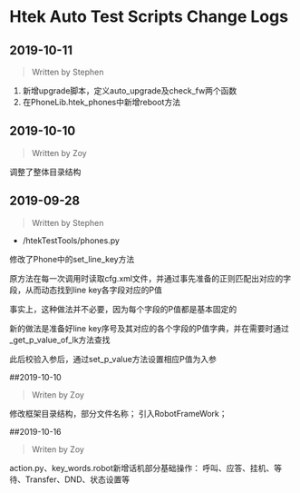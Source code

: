 # Htek Auto Test Scripts Change Logs

## 2019-10-11

> Written by Stephen

1. 新增upgrade脚本，定义auto_upgrade及check_fw两个函数
2. 在PhoneLib.htek_phones中新增reboot方法

## 2019-10-10

> Written by Zoy

调整了整体目录结构

## 2019-09-28

> Written by Stephen

* /htekTestTools/phones.py

修改了Phone中的set_line_key方法

原方法在每一次调用时读取cfg.xml文件，并通过事先准备的正则匹配出对应的字段，从而动态找到line key各字段对应的P值

事实上，这种做法并不必要，因为每个字段的P值都是基本固定的

新的做法是准备好line key序号及其对应的各个字段的P值字典，并在需要时通过_get_p_value_of_lk方法查找

此后校验入参后，通过set_p_value方法设置相应P值为入参

##2019-10-10

>Writen by Zoy

修改框架目录结构，部分文件名称；
引入RobotFrameWork；

##2019-10-16

>Writen by Zoy

action.py、key_words.robot新增话机部分基础操作：
呼叫、应答、挂机、等待、Transfer、DND、状态设置等


